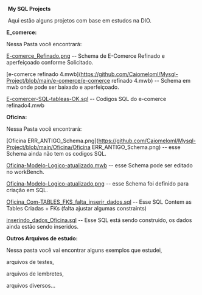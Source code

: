 ​                                                   <b>My SQL Projects</b>

​        Aqui estão alguns projetos com base em estudos na DIO.



<b>E_comerce:</b> 

Nessa Pasta você encontrará:

[E-comerce_Refinado.png](https://github.com/Caiomeloml/Mysql-Project/blob/main/e-comerce/E-comerce_Refinado.png)   --  Schema de E-Comerce Refinado e aperfeiçoado conforme Solicitado.

[e-comerce refinado 4.mwb](https://github.com/Caiomeloml/Mysql-Project/blob/main/e-comerce/e-comerce refinado 4.mwb)    -- Schema em mwb onde pode ser baixado e aperfeiçoado.

[E-comercer-SQL-tableas-OK.sql](https://github.com/Caiomeloml/Mysql-Project/blob/main/e-comerce/E-comercer-SQL-tableas-OK.sql)  -- Codigos SQL do e-comerce refinado4.mwb



<b>Oficina:</b>

Nessa Pasta você encontrará:

[Oficina ERR_ANTIGO_Schema.png](https://github.com/Caiomeloml/Mysql-Project/blob/main/Oficina/Oficina ERR_ANTIGO_Schema.png)     -- esse Schema ainda não tem os codigos SQL.

[Oficina-Modelo-Logico-atualizado.mwb](https://github.com/Caiomeloml/Mysql-Project/blob/main/Oficina/Oficina-Modelo-Logico-atualizado.mwb)   -- esse Schema pode ser editado no workBench.

[Oficina-Modelo-Logico-atualizado.png](https://github.com/Caiomeloml/Mysql-Project/blob/main/Oficina/Oficina-Modelo-Logico-atualizado.png)     -- esse Schema foi definido para criação em SQL.

[Oficina_Com-TABLES_FKS_falta_inserir_dados.sql](https://github.com/Caiomeloml/Mysql-Project/blob/main/Oficina/Oficina_Com-TABLES_FKS_falta_inserir_dados.sql)   -- Esse SQL Contem as Tables Criadas + FKs (falta ajustar algumas constraints)

[inserindo_dados_Oficina.sql](https://github.com/Caiomeloml/Mysql-Project/blob/main/Oficina/inserindo_dados_Oficina.sql)     -- Esse SQL está sendo construido, os dados ainda estão sendo inseridos.



<b>Outros Arquivos de estudo:</b>

Nessa pasta você vai encontrar alguns exemplos que estudei,

arquivos de testes,

arquivos de lembretes,

arquivos diversos...



